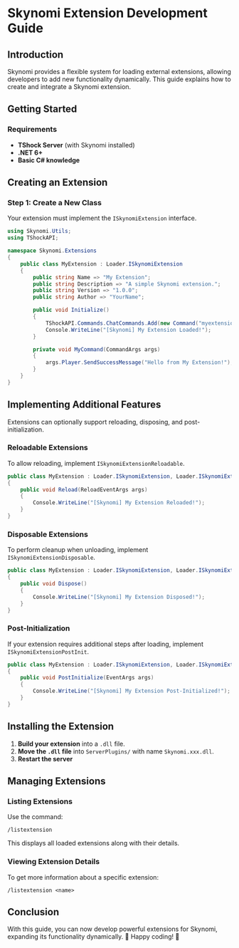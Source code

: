 # Skynomi Extension Development Guide

## Introduction

Skynomi provides a flexible system for loading external extensions, allowing developers to add new functionality dynamically. This guide explains how to create and integrate a Skynomi extension.

## Getting Started

### Requirements

- **TShock Server** (with Skynomi installed)
- **.NET 6+**
- **Basic C# knowledge**

## Creating an Extension

### Step 1: Create a New Class

Your extension must implement the `ISkynomiExtension` interface.

```csharp
using Skynomi.Utils;
using TShockAPI;

namespace Skynomi.Extensions
{
    public class MyExtension : Loader.ISkynomiExtension
    {
        public string Name => "My Extension";
        public string Description => "A simple Skynomi extension.";
        public string Version => "1.0.0";
        public string Author => "YourName";

        public void Initialize()
        {
            TShockAPI.Commands.ChatCommands.Add(new Command("myextension.use", MyCommand, "mycommand"));
            Console.WriteLine("[Skynomi] My Extension Loaded!");
        }

        private void MyCommand(CommandArgs args)
        {
            args.Player.SendSuccessMessage("Hello from My Extension!");
        }
    }
}
```

## Implementing Additional Features

Extensions can optionally support reloading, disposing, and post-initialization.

### Reloadable Extensions

To allow reloading, implement `ISkynomiExtensionReloadable`.

```csharp
public class MyExtension : Loader.ISkynomiExtension, Loader.ISkynomiExtensionReloadable
{
    public void Reload(ReloadEventArgs args)
    {
        Console.WriteLine("[Skynomi] My Extension Reloaded!");
    }
}
```

### Disposable Extensions

To perform cleanup when unloading, implement `ISkynomiExtensionDisposable`.

```csharp
public class MyExtension : Loader.ISkynomiExtension, Loader.ISkynomiExtensionDisposable
{
    public void Dispose()
    {
        Console.WriteLine("[Skynomi] My Extension Disposed!");
    }
}
```

### Post-Initialization

If your extension requires additional steps after loading, implement `ISkynomiExtensionPostInit`.

```csharp
public class MyExtension : Loader.ISkynomiExtension, Loader.ISkynomiExtensionPostInit
{
    public void PostInitialize(EventArgs args)
    {
        Console.WriteLine("[Skynomi] My Extension Post-Initialized!");
    }
}
```

## Installing the Extension

1. **Build your extension** into a `.dll` file.
2. **Move the `.dll` file** into `ServerPlugins/` with name `Skynomi.xxx.dll`.
3. **Restart the server**

## Managing Extensions

### Listing Extensions

Use the command:

```
/listextension
```

This displays all loaded extensions along with their details.

### Viewing Extension Details

To get more information about a specific extension:

```
/listextension <name>
```

## Conclusion

With this guide, you can now develop powerful extensions for Skynomi, expanding its functionality dynamically. 🚀 Happy coding! 🎉

